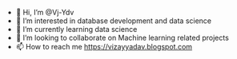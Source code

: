 - 👋 Hi, I’m @Vj-Ydv
- 👀 I’m interested in database development and data science
- 🌱 I’m currently learning data science
- 💞️ I’m looking to collaborate on Machine learning related projects
- 📫 How to reach me https://vizayyadav.blogspot.com

<!---
Vj-Ydv/Vj-Ydv is a ✨ special ✨ repository because its `README.md` (this file) appears on your GitHub profile.
You can click the Preview link to take a look at your changes.
--->
